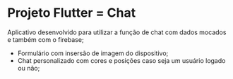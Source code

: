 # Projeto Flutter = Chat

Aplicativo desenvolvido para utilizar a função de chat com dados mocados e também com o firebase;

- Formulário com insersão de imagem do dispositivo;
- Chat personalizado com cores e posições caso seja um usuário logado ou não;


